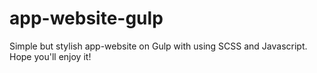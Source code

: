 # app-website-gulp
Simple but stylish app-website on Gulp with using SCSS and Javascript. Hope you'll enjoy it!


